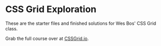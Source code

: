 # CSS Grid Exploration

These are the starter files and finished solutions for Wes Bos' CSS Grid class.

Grab the full course over at [CSSGrid.io](https://CSSGrid.io).

